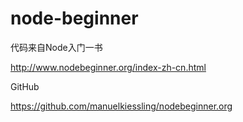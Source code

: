# node-beginner

代码来自Node入门一书

http://www.nodebeginner.org/index-zh-cn.html

GitHub

https://github.com/manuelkiessling/nodebeginner.org
